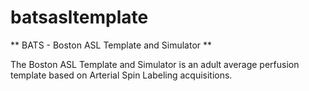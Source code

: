 # batsasltemplate
** BATS - Boston ASL Template and Simulator  **

The Boston ASL Template and Simulator is an adult average perfusion template based on Arterial Spin Labeling acquisitions. 
